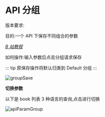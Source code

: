 # API 分组

版本要求: <Badge text="2022.2.1"/>

目的:一个 API 下保存不同组合的参数

[_B 站教程_](https://www.bilibili.com/video/BV1zU4y1S7pC?share_source=copy_web&vd_source=c46db3e7c134b1948dabbea9717a72ac)

如何操作:输入参数后点击分组请求保存<ColorIcon icon="saveGroup" />

::: tip
原保存操作将默认归类到 Default 分组
:::


![groupSave](/img/2022.2.1/groupSave.png "保存分组")

**切换参数**


以下是 book 列表 3 种语言的查询,点击<ColorIcon icon="apiParamGroup" />进行切换


![apiParamGroup](/img/2022.2.1/apiParamGroup.png "切换分组")
